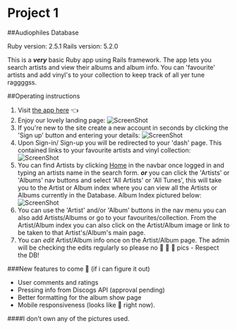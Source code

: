 # Project 1
##Audiophiles Database

Ruby version: 2.5.1
Rails version: 5.2.0

This is a ***very*** basic Ruby app using Rails framework. The app lets you search artists and view their albums and album info. You can 'favourite' artists and add vinyl's to your collection to keep track of all yer tune raggggss.

##Operating instructions
1. Visit <a href="https://enigmatic-savannah-13785.herokuapp.com/">the app here</a> :point_left:
2. Enjoy our lovely landing page:
![ScreenShot](https://res.cloudinary.com/ellijayne/image/upload/v1532047585/landing_page.png)
3. If you're new to the site create a new account in seconds by clicking the 'Sign up' button and entering your details:
![ScreenShot](signup.png)
3. Upon Sign-in/ Sign-up you will be redirected to your 'dash' page. This contained links to your favourite artists and vinyl collection:
![ScreenShot](dash.png)
4. You can find Artists by clicking <a href="https://enigmatic-savannah-13785.herokuapp.com/">Home</a> in the navbar once logged in and typing an artists name in the search form. ***or*** you can click the 'Artists' or 'Albums' nav buttons and select 'All Artists' or 'All Tunes', this will take you to the Artist or Album index where you can view all the Artists or Albums currently in the Database. Album Index pictured below:
![ScreenShot](artist_index.png)
5. You can use the 'Artist' and/or 'Album' buttons in the nav menu you can also add Artists/Albums or go to your favourites/collection. From the Artist/Album index you can also click on the Artist/Album image or link to be taken to that Artist's/Album's main page.
5. You can *edit* Artist/Album info once on the Artist/Album page. The admin will be checking the edits regularly so please no :eggplant: :eggplant: :eggplant: pics - Respect the DB!

###New features to come :pray: (if i can figure it out)

- User comments and ratings
- Pressing info from Discogs API (approval pending)
- Better formatting for the album show page
- Mobile responsiveness (looks like :poop: right now).

####I don't own any of the pictures used.
